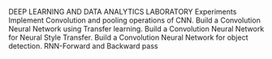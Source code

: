 DEEP LEARNING AND DATA ANALYTICS LABORATORY Experiments 
Implement Convolution and pooling operations of CNN. 
Build a Convolution Neural Network using Transfer learning.
Build a Convolution Neural Network for Neural Style Transfer.
Build a Convolution Neural Network for object detection.
RNN-Forward and Backward pass
